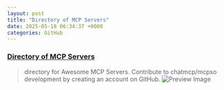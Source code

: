 ```yaml
---
layout: post
title: "Directory of MCP Servers"
date: 2025-05-18 06:34:37 +0000
categories: GitHub
---
```


### [Directory of MCP Servers](https://github.com/chatmcp/mcpso)

> directory for Awesome MCP Servers. Contribute to chatmcp/mcpso development by creating an account on GitHub.
![Preview Image](https://opengraph.githubassets.com/a824a50017daca9281fa034ebbfadb8b4930c12a04a80874e1d55faf3b6f49fa/chatmcp/mcpso)


